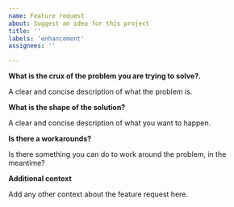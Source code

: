 ```yaml
---
name: Feature request
about: Suggest an idea for this project
title: ''
labels: 'enhancement'
assignees: ''

---
```


**What is the crux of the problem you are trying to solve?.**

A clear and concise description of what the problem is.

**What is the shape of the solution?**

A clear and concise description of what you want to happen.

**Is there a workarounds?**

Is there something you can do to work around the problem, in the meantime?

**Additional context**

Add any other context about the feature request here.
